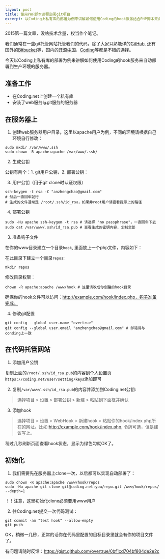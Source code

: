 ```yaml
---
layout: post
title: 使用PHP脚本远程部署git项目
excerpt: 以Coding上私有库的部署为例来讲解如何使用Coding的hook服务结合PHP脚本来自动部署到生产环境的服务器
---
```


2015第一篇文章，没啥技术含量，权当作个笔记。

我们通常在一些git托管网站托管我们的代码，除了大家耳熟能详的[GitHub](https://github.com), 还有国外的[Bitbucket](https://bitbucket.org/)等，国内的[开源中国](http://git.oschina.net/)、[Coding](https://coding.net/)等都是不错的选择。

今天以Coding上私有库的部署为例来讲解如何使用Coding的hook服务来自动部署到生产环境的服务器。

## 准备工作

- 在Coding.net上创建一个私有库
- 安装了web服务与git服务的服务器

## 在服务器上

1. 创建web服务器用户目录，这里以apache用户为例，不同的环境请根据自己环境自行修改：

  ```shell
  sudo mkdir /var/www/.ssh
  sudo chown -R apache:apache /var/www/.ssh/
  ```

2. 生成公钥

  公钥有两个：1. git用户公钥，2. 部署公钥：

3. 用户公钥（用于git clone时认证权限）

  ```shell
  ssh-keygen -t rsa -C "anzhengchao@gmail.com"
  # 然后一直回车就行
  # 生成的文件通常是 /root/.ssh/id_rsa，如果非root用户请查看提示上的路径
  ```

4. 部署公钥

  ```shell
  sudo -Hu apache ssh-keygen -t rsa # 请选择 "no passphrase"，一直回车下去
  sudo cat /var/www/.ssh/id_rsa.pub # 查看生成的密钥内容，复制全部
  ```

3. 准备钩子文件

  在你的www目录建立一个目录`hook`, 里面放上一个php文件，内容如下：
  
  <script src="https://gist.github.com/overtrue/0bf1cd704bf804de2e2c.js"></script>
  
  在此目录下建立一个目录`repos`:
  
  ```shell
  mkdir repos
  ```
  
  修改目录权限：
  
  ```shell
  chown -R apache:apache /www/hook # 这里请改成你创建的hook目录
  ```
  
  确保你的hook文件可以访问：http://example.com/hook/index.php，钩子准备完成。

4. 修改git配置

  ```shell
  git config --global user.name "overtrue" 
  git config --global user.email "anzhengchao@gmail.com" # 邮箱请与conding上一致
  ```

## 在代码托管网站
1. 添加用户公钥

  复制上面的`/root/.ssh/id_rsa.pub`的内容到个人设置页`https://coding.net/user/setting/keys`添加即可

2. 复制`/var/www/.ssh/id_rsa.pub`的内容并添加到Coding.net公钥:

  > 选择项目 > 设置 > 部署公钥 > 新建 > 粘贴到下面框并确认

3. 添加hook

  > 选择项目 > 设置 > WebHook > 新建hook > 粘贴你的hook/index.php所在的网址。比如:http://example.com/hook/index.php, 令牌可选，但是建议写上。

  稍过几秒刷新页面查看hook状态，显示为绿色勾就OK了。

## 初始化

  1. 我们需要先在服务器上clone一次，以后都可以实现自动部署了：

  ```shell
  sudo chown -R apache:apache /www/hook/repos
  sudo -Hu apache git clone git@coding.net:you/repo.git /www/hook/repos/  --depth=1
  ```
  ！！注意，这里初始化clone必须要用www用户

  2. 往Coding.net提交一次代码测试：
  
  ```shell
  git commit -am "test hook" --allow-empty
  git push 
  ```

OK，稍微一几秒，正常的话你在代码里配置的目标目录里就会有你的项目文件了。

有问题请随时反馈：https://gist.github.com/overtrue/0bf1cd704bf804de2e2c
